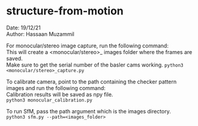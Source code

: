 # structure-from-motion

Date: 19/12/21                                   
Author: Hassaan Muzammil

For monocular/stereo image capture, run the following command:                      
This will create a <monocular/stereo>_ images folder where the frames are saved.                  
Make sure to get the serial number of the basler cams working.
```python3 <monocular/stereo>_capture.py```                                           

  
To calibrate camera, point to the path containing the checker pattern images and run the following command:                                                  
Calibration results will be saved as npy file.                       
```python3 monocular_calibration.py```                              
  
To run SfM, pass the path argument which is the images directory.                         
```python3 sfm.py --path=<images_folder>```                               


